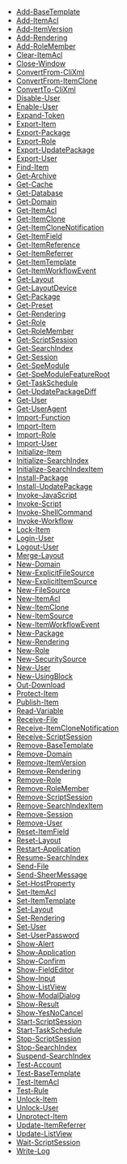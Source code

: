 * [Add-BaseTemplate](appendix/commands/Add-BaseTemplate.md)* [Add-ItemAcl](appendix/commands/Add-ItemAcl.md)* [Add-ItemVersion](appendix/commands/Add-ItemVersion.md)* [Add-Rendering](appendix/commands/Add-Rendering.md)* [Add-RoleMember](appendix/commands/Add-RoleMember.md)* [Clear-ItemAcl](appendix/commands/Clear-ItemAcl.md)* [Close-Window](appendix/commands/Close-Window.md)* [ConvertFrom-CliXml](appendix/commands/ConvertFrom-CliXml.md)* [ConvertFrom-ItemClone](appendix/commands/ConvertFrom-ItemClone.md)* [ConvertTo-CliXml](appendix/commands/ConvertTo-CliXml.md)* [Disable-User](appendix/commands/Disable-User.md)* [Enable-User](appendix/commands/Enable-User.md)* [Expand-Token](appendix/commands/Expand-Token.md)* [Export-Item](appendix/commands/Export-Item.md)* [Export-Package](appendix/commands/Export-Package.md)* [Export-Role](appendix/commands/Export-Role.md)* [Export-UpdatePackage](appendix/commands/Export-UpdatePackage.md)* [Export-User](appendix/commands/Export-User.md)* [Find-Item](appendix/commands/Find-Item.md)* [Get-Archive](appendix/commands/Get-Archive.md)* [Get-Cache](appendix/commands/Get-Cache.md)* [Get-Database](appendix/commands/Get-Database.md)* [Get-Domain](appendix/commands/Get-Domain.md)* [Get-ItemAcl](appendix/commands/Get-ItemAcl.md)* [Get-ItemClone](appendix/commands/Get-ItemClone.md)* [Get-ItemCloneNotification](appendix/commands/Get-ItemCloneNotification.md)* [Get-ItemField](appendix/commands/Get-ItemField.md)* [Get-ItemReference](appendix/commands/Get-ItemReference.md)* [Get-ItemReferrer](appendix/commands/Get-ItemReferrer.md)* [Get-ItemTemplate](appendix/commands/Get-ItemTemplate.md)* [Get-ItemWorkflowEvent](appendix/commands/Get-ItemWorkflowEvent.md)* [Get-Layout](appendix/commands/Get-Layout.md)* [Get-LayoutDevice](appendix/commands/Get-LayoutDevice.md)* [Get-Package](appendix/commands/Get-Package.md)* [Get-Preset](appendix/commands/Get-Preset.md)* [Get-Rendering](appendix/commands/Get-Rendering.md)* [Get-Role](appendix/commands/Get-Role.md)* [Get-RoleMember](appendix/commands/Get-RoleMember.md)* [Get-ScriptSession](appendix/commands/Get-ScriptSession.md)* [Get-SearchIndex](appendix/commands/Get-SearchIndex.md)* [Get-Session](appendix/commands/Get-Session.md)* [Get-SpeModule](appendix/commands/Get-SpeModule.md)* [Get-SpeModuleFeatureRoot](appendix/commands/Get-SpeModuleFeatureRoot.md)* [Get-TaskSchedule](appendix/commands/Get-TaskSchedule.md)* [Get-UpdatePackageDiff](appendix/commands/Get-UpdatePackageDiff.md)* [Get-User](appendix/commands/Get-User.md)* [Get-UserAgent](appendix/commands/Get-UserAgent.md)* [Import-Function](appendix/commands/Import-Function.md)* [Import-Item](appendix/commands/Import-Item.md)* [Import-Role](appendix/commands/Import-Role.md)* [Import-User](appendix/commands/Import-User.md)* [Initialize-Item](appendix/commands/Initialize-Item.md)* [Initialize-SearchIndex](appendix/commands/Initialize-SearchIndex.md)* [Initialize-SearchIndexItem](appendix/commands/Initialize-SearchIndexItem.md)* [Install-Package](appendix/commands/Install-Package.md)* [Install-UpdatePackage](appendix/commands/Install-UpdatePackage.md)* [Invoke-JavaScript](appendix/commands/Invoke-JavaScript.md)* [Invoke-Script](appendix/commands/Invoke-Script.md)* [Invoke-ShellCommand](appendix/commands/Invoke-ShellCommand.md)* [Invoke-Workflow](appendix/commands/Invoke-Workflow.md)* [Lock-Item](appendix/commands/Lock-Item.md)* [Login-User](appendix/commands/Login-User.md)* [Logout-User](appendix/commands/Logout-User.md)* [Merge-Layout](appendix/commands/Merge-Layout.md)* [New-Domain](appendix/commands/New-Domain.md)* [New-ExplicitFileSource](appendix/commands/New-ExplicitFileSource.md)* [New-ExplicitItemSource](appendix/commands/New-ExplicitItemSource.md)* [New-FileSource](appendix/commands/New-FileSource.md)* [New-ItemAcl](appendix/commands/New-ItemAcl.md)* [New-ItemClone](appendix/commands/New-ItemClone.md)* [New-ItemSource](appendix/commands/New-ItemSource.md)* [New-ItemWorkflowEvent](appendix/commands/New-ItemWorkflowEvent.md)* [New-Package](appendix/commands/New-Package.md)* [New-Rendering](appendix/commands/New-Rendering.md)* [New-Role](appendix/commands/New-Role.md)* [New-SecuritySource](appendix/commands/New-SecuritySource.md)* [New-User](appendix/commands/New-User.md)* [New-UsingBlock](appendix/commands/New-UsingBlock.md)* [Out-Download](appendix/commands/Out-Download.md)* [Protect-Item](appendix/commands/Protect-Item.md)* [Publish-Item](appendix/commands/Publish-Item.md)* [Read-Variable](appendix/commands/Read-Variable.md)* [Receive-File](appendix/commands/Receive-File.md)* [Receive-ItemCloneNotification](appendix/commands/Receive-ItemCloneNotification.md)* [Receive-ScriptSession](appendix/commands/Receive-ScriptSession.md)* [Remove-BaseTemplate](appendix/commands/Remove-BaseTemplate.md)* [Remove-Domain](appendix/commands/Remove-Domain.md)* [Remove-ItemVersion](appendix/commands/Remove-ItemVersion.md)* [Remove-Rendering](appendix/commands/Remove-Rendering.md)* [Remove-Role](appendix/commands/Remove-Role.md)* [Remove-RoleMember](appendix/commands/Remove-RoleMember.md)* [Remove-ScriptSession](appendix/commands/Remove-ScriptSession.md)* [Remove-SearchIndexItem](appendix/commands/Remove-SearchIndexItem.md)* [Remove-Session](appendix/commands/Remove-Session.md)* [Remove-User](appendix/commands/Remove-User.md)* [Reset-ItemField](appendix/commands/Reset-ItemField.md)* [Reset-Layout](appendix/commands/Reset-Layout.md)* [Restart-Application](appendix/commands/Restart-Application.md)* [Resume-SearchIndex](appendix/commands/Resume-SearchIndex.md)* [Send-File](appendix/commands/Send-File.md)* [Send-SheerMessage](appendix/commands/Send-SheerMessage.md)* [Set-HostProperty](appendix/commands/Set-HostProperty.md)* [Set-ItemAcl](appendix/commands/Set-ItemAcl.md)* [Set-ItemTemplate](appendix/commands/Set-ItemTemplate.md)* [Set-Layout](appendix/commands/Set-Layout.md)* [Set-Rendering](appendix/commands/Set-Rendering.md)* [Set-User](appendix/commands/Set-User.md)* [Set-UserPassword](appendix/commands/Set-UserPassword.md)* [Show-Alert](appendix/commands/Show-Alert.md)* [Show-Application](appendix/commands/Show-Application.md)* [Show-Confirm](appendix/commands/Show-Confirm.md)* [Show-FieldEditor](appendix/commands/Show-FieldEditor.md)* [Show-Input](appendix/commands/Show-Input.md)* [Show-ListView](appendix/commands/Show-ListView.md)* [Show-ModalDialog](appendix/commands/Show-ModalDialog.md)* [Show-Result](appendix/commands/Show-Result.md)* [Show-YesNoCancel](appendix/commands/Show-YesNoCancel.md)* [Start-ScriptSession](appendix/commands/Start-ScriptSession.md)* [Start-TaskSchedule](appendix/commands/Start-TaskSchedule.md)* [Stop-ScriptSession](appendix/commands/Stop-ScriptSession.md)* [Stop-SearchIndex](appendix/commands/Stop-SearchIndex.md)* [Suspend-SearchIndex](appendix/commands/Suspend-SearchIndex.md)* [Test-Account](appendix/commands/Test-Account.md)* [Test-BaseTemplate](appendix/commands/Test-BaseTemplate.md)* [Test-ItemAcl](appendix/commands/Test-ItemAcl.md)* [Test-Rule](appendix/commands/Test-Rule.md)* [Unlock-Item](appendix/commands/Unlock-Item.md)* [Unlock-User](appendix/commands/Unlock-User.md)* [Unprotect-Item](appendix/commands/Unprotect-Item.md)* [Update-ItemReferrer](appendix/commands/Update-ItemReferrer.md)* [Update-ListView](appendix/commands/Update-ListView.md)* [Wait-ScriptSession](appendix/commands/Wait-ScriptSession.md)* [Write-Log](appendix/commands/Write-Log.md)